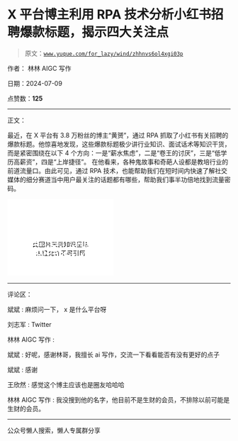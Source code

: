 # X 平台博主利用 RPA 技术分析小红书招聘爆款标题，揭示四大关注点

> 原文：[`www.yuque.com/for_lazy/wind/zhhnvs6ol4xgi03p`](https://www.yuque.com/for_lazy/wind/zhhnvs6ol4xgi03p)

作者： 林林 AIGC 写作

日期：2024-07-09

点赞数：**125**

* * *

正文：

最近，在 X 平台有 3.8 万粉丝的博主“黄赟”，通过 RPA 抓取了小红书有关招聘的爆款标题。他惊喜地发现，这些爆款标题极少讲行业知识、面试话术等知识干货，而是紧密围绕在以下 4 个方向：一是“薪水焦虑”，二是“卷王的讨厌”，三是“低学历高薪资”，四是“上岸捷径”。
在他看来，各种鬼故事和奇葩人设都是教培行业的前道流量口。由此可见，通过 RPA 技术，也能帮助我们在短时间内快速了解社交媒体的细分赛道当中用户最关注的话题都有哪些，帮助我们事半功倍地找到流量密码。

![](img/e137fd346915e75e5b7fb5b2ae07796d.png "None")

* * *

评论区：

斌斌 : 麻烦问一下， x 是什么平台呀

刘志军 : Twitter

林林 AIGC 写作 :

斌斌 : 好呢，感谢林哥，我擅长 ai 写作，交流一下看看能否有没有更好的点子

斌斌 : 感谢

王欣然 : 感觉这个博主应该也是圈友哈哈哈

林林 AIGC 写作 : 我没搜到他的名字，他目前不是生财的会员，不排除以前可能是生财的会员。

* * *

公众号懒人搜索，懒人专属群分享